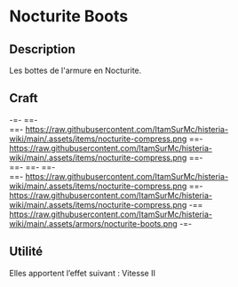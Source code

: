# Nocturite Boots

## Description
Les bottes de l'armure en Nocturite.

## Craft
-=-
 ==-  
 ==- https://raw.githubusercontent.com/ItamSurMc/histeria-wiki/main/.assets/items/nocturite-compress.png
 ==- https://raw.githubusercontent.com/ItamSurMc/histeria-wiki/main/.assets/items/nocturite-compress.png
 ==-  
 ==- 
 ==- 
 ==-  
 ==- https://raw.githubusercontent.com/ItamSurMc/histeria-wiki/main/.assets/items/nocturite-compress.png
 ==- https://raw.githubusercontent.com/ItamSurMc/histeria-wiki/main/.assets/items/nocturite-compress.png
 -== https://raw.githubusercontent.com/ItamSurMc/histeria-wiki/main/.assets/armors/nocturite-boots.png
-=-

## Utilité
Elles apportent l’effet suivant : Vitesse II